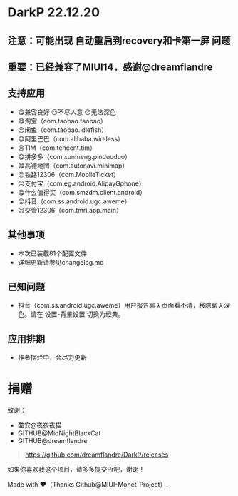 # DarkP 22.12.20

## 注意：可能出现 自动重启到recovery和卡第一屏 问题
## 重要：已经兼容了MIUI14，感谢@dreamflandre 
## 支持应用

- 😋兼容良好 😔不尽人意 😥无法深色
- 😋淘宝（com.taobao.taobao）
- 😔闲鱼（com.taobao.idlefish）
- 😋阿里巴巴（com.alibaba.wireless）
- 😔TIM（com.tencent.tim）
- 😋拼多多（com.xunmeng.pinduoduo）
- 😋高德地图（com.autonavi.minimap）
- 😔铁路12306（com.MobileTicket）
- 😔支付宝（com.eg.android.AlipayGphone）
- 😋什么值得买（com.smzdm.client.android）
- 😔抖音（com.ss.android.ugc.aweme）
- 😥交管12306（com.tmri.app.main）

## 其他事项

- 本次已装载81个配置文件
- 详细更新请参见changelog.md

## 已知问题

- 抖音（com.ss.android.ugc.aweme）用户报告聊天页面看不清，移除聊天深色。请在 设置-背景设置 切换为经典。

## 应用排期

- 作者摆烂中，会尽力更新

# 捐赠

致谢：
- 酷安@夜夜夜猫 
- GITHUB@MidNightBlackCat 
- GITHUB@dreamflandre
> https://github.com/dreamflandre/DarkP/releases

如果你喜欢我这个项目，请多多提交Pr吧，谢谢！

Made with ♥（Thanks Github@MIUI-Monet-Project）.
